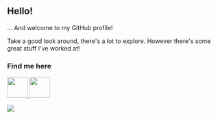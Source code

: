 ## Hello!
... And welcome to my GitHub profile!

Take a good look around, there's a lot to explore. However there's some great stuff I've worked at!

### Find me here
<span>
  <a href="https://twitter.com/VyrissT">
    <img src="https://cdn.miki.bot/github/velddev/twitter.png" width="48"></img>
  </a>

  <a href="https://twitch.tv/">
    <img src="https://cdn.miki.bot/github/velddev/twitch.png" width="48"></img>
  </a>
</span>

![](https://komarev.com/ghpvc/?username=velddev)
